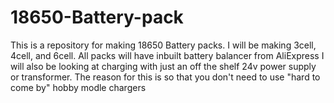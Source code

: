 # 18650-Battery-pack
This is a repository for making 18650 Battery packs. I will be making 3cell, 4cell, and 6cell. All packs will have inbuilt battery balancer from AliExpress I will also be looking at charging with just an off the shelf 24v power supply or transformer. The reason for this is so that you don't need to use "hard to come by" hobby modle chargers 
